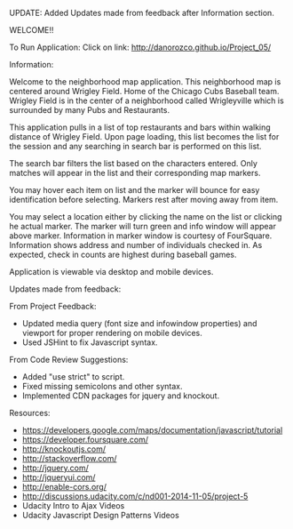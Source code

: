 UPDATE: Added Updates made from feedback after Information section.


WELCOME!!

To Run Application: Click on link: http://danorozco.github.io/Project_05/

Information:

Welcome to the neighborhood map application.  This neighborhood map is centered around Wrigley Field. Home of the Chicago Cubs Baseball team.  Wrigley Field is in the center of a neighborhood called Wrigleyville which is surrounded by many Pubs and Restaurants.  

This application pulls in a list of top restaurants and bars within walking distance of Wrigley Field. Upon page loading, this list becomes the list for the session and any searching in search bar is performed on this list.

The search bar filters the list based on the characters entered.  Only matches will appear in the list and their corresponding map markers.

You may hover each item on list and the marker will bounce for easy identification before selecting.  Markers rest after moving away from item.

You may select a location either by clicking the name on the list or clicking he actual marker.  The marker will turn green and info window will appear above marker.  Information in marker window is courtesy of FourSquare.  Information shows address and number of individuals checked in.  As expected, check in counts are highest during baseball games.

Application is viewable via desktop and mobile devices.



Updates made from feedback:

From Project Feedback:
- Updated media query (font size and infowindow properties) and viewport for proper rendering on mobile devices.
- Used JSHint to fix Javascript syntax.

From Code Review Suggestions:

- Added "use strict" to script.
- Fixed missing semicolons and other syntax.
- Implemented CDN packages for jquery and knockout.


Resources:

- https://developers.google.com/maps/documentation/javascript/tutorial
- https://developer.foursquare.com/
- http://knockoutjs.com/
- http://stackoverflow.com/
- http://jquery.com/
- http://jqueryui.com/
- http://enable-cors.org/
- http://discussions.udacity.com/c/nd001-2014-11-05/project-5
- Udacity Intro to Ajax Videos
- Udacity Javascript Design Patterns Videos